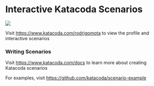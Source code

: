 # Interactive Katacoda Scenarios

[![](http://shields.katacoda.com/katacoda/rodrigomota/count.svg)](https://www.katacoda.com/rodrigomota "Get your profile on Katacoda.com")

Visit https://www.katacoda.com/rodrigomota to view the profile and interactive scenarios

### Writing Scenarios
Visit https://www.katacoda.com/docs to learn more about creating Katacoda scenarios

For examples, visit https://github.com/katacoda/scenario-example
